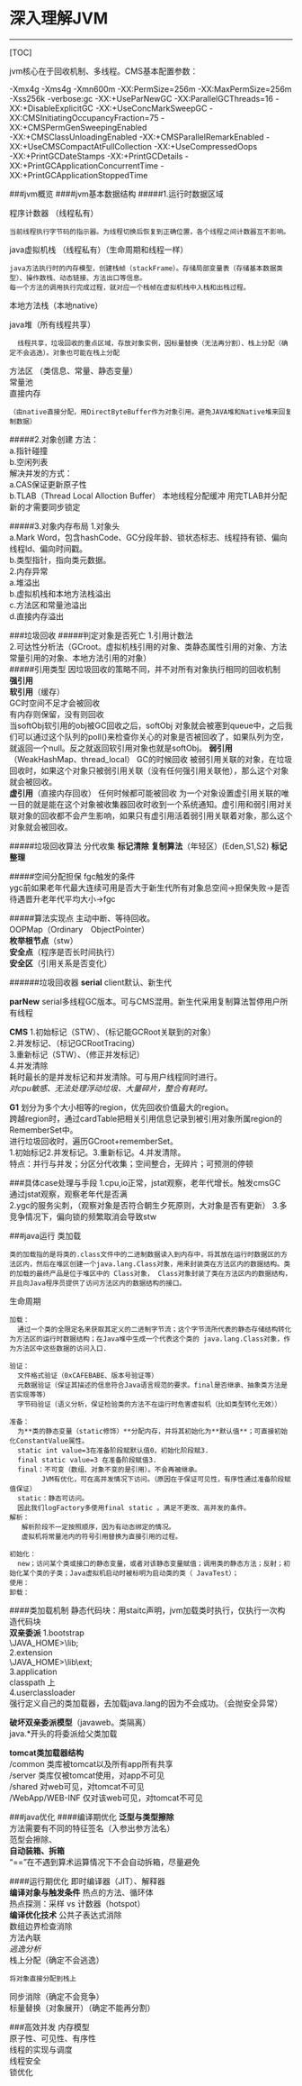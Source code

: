 # 深入理解JVM

-----

[TOC]

jvm核心在于回收机制、多线程。CMS基本配置参数：

-Xmx4g -Xms4g -Xmn600m -XX:PermSize=256m 
-XX:MaxPermSize=256m -Xss256k -verbose:gc 
-XX:+UseParNewGC -XX:ParallelGCThreads=16 
-XX:+DisableExplicitGC -XX:+UseConcMarkSweepGC 
-XX:CMSInitiatingOccupancyFraction=75
-XX:+CMSPermGenSweepingEnabled  
-XX:+CMSClassUnloadingEnabled 
-XX:+CMSParallelRemarkEnabled 
-XX:+UseCMSCompactAtFullCollection 
-XX:+UseCompressedOops  
-XX:+PrintGCDateStamps 
-XX:+PrintGCDetails 
-XX:+PrintGCApplicationConcurrentTime 
-XX:+PrintGCApplicationStoppedTime

###jvm概览
####jvm基本数据结构
#####1.运行时数据区域

程序计数器 （线程私有）  
    
    当前线程执行字节码的指示器。为线程切换后恢复到正确位置，各个线程之间计数器互不影响。
java虚拟机栈 （线程私有）（生命周期和线程一样） 
    
    java方法执行时的内存模型，创建栈帧（stackFrame）。存储局部变量表（存储基本数据类型）、操作数栈、动态链接、方法出口等信息。
    每一个方法的调用执行完成过程，就对应一个栈帧在虚拟机栈中入栈和出栈过程。 
本地方法栈（本地native）
      
java堆（所有线程共享）   

      线程共享，垃圾回收的重点区域，存放对象实例，因标量替换（无法再分割）、栈上分配（确定不会逃逸）。对象也可能在栈上分配  
方法区 （类信息、常量、静态变量）  
常量池  
直接内存  

    （由native直接分配，用DirectByteBuffer作为对象引用。避免JAVA堆和Native堆来回复制数据）
    
#####2.对象创建
方法：  
 a.指针碰撞  
 b.空闲列表  
解决并发的方式：  
 a.CAS保证更新原子性  
 b.TLAB（Thread Local Alloction Buffer） 本地线程分配缓冲
     用完TLAB并分配新的才需要同步锁定

#####3.对象内存布局
1.对象头  
 a.Mark Word，包含hashCode、GC分段年龄、锁状态标志、线程持有锁、偏向线程Id、偏向时间戳。  
 b.类型指针，指向类元数据。  
2.内存异常  
 a.堆溢出  
 b.虚拟机栈和本地方法栈溢出  
 c.方法区和常量池溢出  
 d.直接内存溢出  

###垃圾回收
#####判定对象是否死亡
1.引用计数法  
2.可达性分析法（GCroot。虚拟机栈引用的对象、类静态属性引用的对象、方法常量引用的对象、本地方法引用的对象）  
#####引用类型
因垃圾回收的策略不同，并不对所有对象执行相同的回收机制  
**强引用**  
**软引用**（缓存）  
GC时空间不足才会被回收  
有内存则保留，没有则回收  
当softObj软引用的obj被GC回收之后，softObj 对象就会被塞到queue中，之后我们可以通过这个队列的poll()来检查你关心的对象是否被回收了，如果队列为空，就返回一个null。反之就返回软引用对象也就是softObj。
**弱引用**（WeakHashMap、thread_local） 
GC的时候回收 
被弱引用关联的对象，在垃圾回收时，如果这个对象只被弱引用关联（没有任何强引用关联他），那么这个对象就会被回收。  
**虚引用**（直接内存回收） 
任何时候都可能被回收 
为一个对象设置虚引用关联的唯一目的就是能在这个对象被收集器回收时收到一个系统通知。虚引用和弱引用对关联对象的回收都不会产生影响，如果只有虚引用活着弱引用关联着对象，那么这个对象就会被回收。  

#####垃圾回收算法
分代收集
**标记清除**
**复制算法**（年轻区）(Eden,S1,S2)
**标记整理**

#####空间分配担保
 fgc触发的条件  
 ygc前如果老年代最大连续可用是否大于新生代所有对象总空间->担保失败->是否待遇晋升老年代平均大小->fgc  
 
#####算法实现点
主动中断、等待回收。  
OOPMap（Ordinary　ObjectPointer）  
**枚举根节点**（stw）  
**安全点**（程序是否长时间执行）  
**安全区**（引用关系是否变化）  

######垃圾回收器
**serial** 
client默认、新生代  

**parNew**
serial多线程GC版本。可与CMS混用。新生代采用复制算法暂停用户所有线程 

**CMS**
1.初始标记（STW）、（标记能GCRoot关联到的对象）  
2.并发标记、（标记GCRootTracing）  
3.重新标记（STW）、（修正并发标记）  
4.并发清除  
耗时最长的是并发标记和并发清除。可与用户线程同时进行。  
*对cpu敏感、无法处理浮动垃圾、大量碎片，整合有耗时。*  

**G1**
划分为多个大小相等的region，优先回收价值最大的region。  
跨越region时，通过cardTable把相关引用信息记录到被引用对象所属region的RememberSet中。  
进行垃圾回收时，遍历GCroot+rememberSet。  
1.初始标记2.并发标记。3.重新标记。4.并发清除。  
特点：并行与并发；分区分代收集；空间整合，无碎片；可预测的停顿  


###具体case处理与手段
 1.cpu,io正常，jstat观察，老年代增长。触发cmsGC  
 通过jstat观察，观察老年代是否满  
 2.ygc的服务尖刺，（观察对象是否符合朝生夕死原则，大对象是否有更新） 
 3.多竞争情况下，偏向锁的频繁取消会导致stw  

 

###java运行
类加载

    类的加载指的是将类的.class文件中的二进制数据读入到内存中，将其放在运行时数据区的方法区内，然后在堆区创建一个java.lang.Class对象，用来封装类在方法区内的数据结构。类的加载的最终产品是位于堆区中的 Class对象， Class对象封装了类在方法区内的数据结构，并且向Java程序员提供了访问方法区内的数据结构的接口。
生命周期

    加载：
      通过一个类的全限定名来获取其定义的二进制字节流；这个字节流所代表的静态存储结构转化为方法区的运行时数据结构；在Java堆中生成一个代表这个类的 java.lang.Class对象，作为方法区中这些数据的访问入口.
      
    验证：
      文件格式验证（0xCAFEBABE、版本号验证等）
      元数据验证（保证其描述的信息符合Java语言规范的要求。final是否继承、抽象类方法是否实现等等）
      字节码验证（语义分析，保证检验类的方法不在运行时危害虚拟机（比如类型转化无效））
      
    准备：
      为**类的静态变量（static修饰）**分配内存，并将其初始化为**默认值**；可直接初始化ConstantValue属性。  
      static int value=3在准备阶段赋默认值0，初始化阶段赋3.  
      final static value=3 在准备阶段赋值3.  
      final：不可变（数组、对象不变的是引用）。不会再被继承。
            JVM有优化，可在高并发情况下访问。（原因在于保证可见性，有序性通过准备阶段赋值保证） 
      static：静态可访问。  
      因此我们logFactory多使用final static 。满足不更改、高并发的条件。
    解析：
       解析阶段不一定按照顺序，因为有动态绑定的情况。  
       虚拟机将常量池内的符号引用替换为直接引用的过程。    
       
    初始化：
      new；访问某个类或接口的静态变量，或者对该静态变量赋值；调用类的静态方法；反射；初始化某个类的子类；Java虚拟机启动时被标明为启动类的类（ JavaTest）；
    使用：
    卸载：
####类加载机制
静态代码块：用staitc声明，jvm加载类时执行，仅执行一次构造代码块  
**双亲委派**
1.bootstrap   
  \JAVA_HOME>\lib;  
2.extension  
  \JAVA_HOME>\lib\ext;  
3.application  
  classpath 上  
4.userclassloader  
强行定义自己的类加载器，去加载java.lang的因为不会成功。（会抛安全异常）  


**破坏双亲委派模型**（javaweb。类隔离）  
java.*开头的将委派给父类加载  

**tomcat类加载器结构**  
/common 类库被tomcat以及所有app所有共享  
/server 类库仅被tomcat使用，对app不可见  
/shared 对web可见，对tomcat不可见  
/WebApp/WEB-INF 仅对该web可见，对tomcat不可见  

###java优化
####编译期优化
**泛型与类型擦除**  
方法需要有不同的特征签名（入参出参方法名）  
范型会擦除、  
**自动装箱、拆箱**  
“==”在不遇到算术运算情况下不会自动拆箱，尽量避免  

####运行期优化
即时编译器（JIT）、解释器  
**编译对象与触发条件**
   热点的方法、循环体  
   热点探测：采样 vs 计数器（hotspot）  
**编译优化技术**
公共子表达式消除  
数组边界检查消除  
方法內联  
*逃逸分析*  
栈上分配（确定不会逃逸）  
    
    将对象直接分配到栈上
同步消除（确定不会竞争）  
标量替换（对象展开）（确定不能再分割）  

###高效并发
内存模型   
原子性、可见性、有序性  
线程的实现与调度  
线程安全  
锁优化  